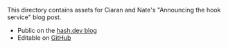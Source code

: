 This directory contains assets for Ciaran and Nate's "Announcing the hook service" blog post.

- Public on the [hash.dev blog](https://hash.dev/blog/hook-service)
- Editable on [GitHub](https://github.com/hashintel/hash/blob/main/apps/hashdotdev/src/_pages/blog/0011_hook-service.mdx)
